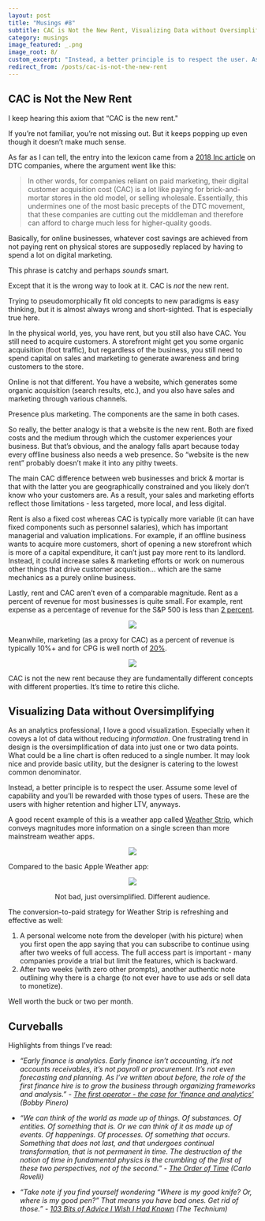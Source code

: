 ```yaml
---
layout: post
title: "Musings #8"
subtitle: CAC is Not the New Rent, Visualizing Data without Oversimplifying...
category: musings
image_featured: _.png
image_root: 8/
custom_excerpt: "Instead, a better principle is to respect the user. Assume some level of capability and you’ll be rewarded with those types of users."
redirect_from: /posts/cac-is-not-the-new-rent
---
```


<!--more-->

## CAC is Not the New Rent

I keep hearing this axiom that “CAC is the new rent."

If you’re not familiar, you’re not missing out. But it keeps popping up even though it doesn’t make much sense.

As far as I can tell, the entry into the lexicon came from a [2018 Inc article](https://www.inc.com/magazine/201805/tom-foster/direct-consumer-brands-middleman-warby-parker.html) on DTC companies, where the argument went like this:

> In other words, for companies reliant on paid marketing, their digital customer acquisition cost (CAC) is a lot like paying for brick-and-mortar stores in the old model, or selling wholesale. Essentially, this undermines one of the most basic precepts of the DTC movement, that these companies are cutting out the middleman and therefore can afford to charge much less for higher-quality goods.
> 

Basically, for online businesses, whatever cost savings are achieved from not paying rent on physical stores are supposedly replaced by having to spend a lot on digital marketing.

This phrase is catchy and perhaps *sounds* smart.

Except that it is the wrong way to look at it. CAC is *not* the new rent.

Trying to pseudomorphically fit old concepts to new paradigms is easy thinking, but it is almost always wrong and short-sighted. That is especially true here.

In the physical world, yes, you have rent, but you still also have CAC. You still need to acquire customers. A storefront might get you some organic acquisition (foot traffic), but regardless of the business, you still need to spend capital on sales and marketing to generate awareness and bring customers to the store.

Online is not that different. You have a website, which generates some organic acquisition (search results, etc.), and you also have sales and marketing through various channels.

Presence plus marketing. The components are the same in both cases.

So really, the better analogy is that a website is the new rent. Both are fixed costs and the medium through which the customer experiences your business. But that’s obvious, and the analogy falls apart because today every offline business also needs a web presence. So “website is the new rent” probably doesn’t make it into any pithy tweets.

The main CAC difference between web businesses and brick & mortar is that with the latter you are geographically constrained and you likely don’t know who your customers are. As a result, your sales and marketing efforts reflect those limitations - less targeted, more local, and less digital.

Rent is also a fixed cost whereas CAC is typically more variable (it can have fixed components such as personnel salaries), which has important managerial and valuation implications. For example, if an offline business wants to acquire more customers, short of opening a new storefront which is more of a capital expenditure, it can’t just pay more rent to its landlord. Instead, it could increase sales & marketing efforts or work on numerous other things that drive customer acquisition... which are the same mechanics as a purely online business.

Lastly, rent and CAC aren’t even of a comparable magnitude. Rent as a percent of revenue for most businesses is quite small. For example, rent expense as a percentage of revenue for the S&P 500 is less than [2 percent](https://pdf.euro.savills.co.uk/usa/in-depth-reports/rent-cost.pdf).

<center>
<img class="img100" src="{{ site.imageurl }}{{ page.image_root }}rent_rev.png"/>
</center>

Meanwhile, marketing (as a proxy for CAC) as a percent of revenue is typically 10%+ and for CPG is well north of [20%](https://vtldesign.com/digital-marketing/content-marketing-strategy/percent-of-revenue-spent-on-marketing-sales/).

<center>
<img class="img80" src="{{ site.imageurl }}{{ page.image_root }}mkt_rev.png"/>
</center>

CAC is not the new rent because they are fundamentally different concepts with different properties. It’s time to retire this cliche.

## Visualizing Data without Oversimplifying

As an analytics professional, I love a good visualization. Especially when it coveys a lot of data without reducing *information*. One frustrating trend in design is the oversimplification of data into just one or two data points. What could be a line chart is often reduced to a single number. It may look nice and provide basic utility, but the designer is catering to the lowest common denominator.

Instead, a better principle is to respect the user. Assume some level of capability and you’ll be rewarded with those types of users. These are the users with higher retention and higher LTV, anyways.

A good recent example of this is a weather app called [Weather Strip](https://www.weatherstrip.app/), which conveys magnitudes more information on a single screen than more mainstream weather apps.

<center>
<img class="img70" src="{{ site.imageurl }}{{ page.image_root }}weatherstrip.png"/>
</center>

Compared to the basic Apple Weather app:

<div class="images">
  <center>
  <img class="img70" src="{{ site.imageurl }}{{ page.image_root }}weatherapple.jpeg"/>
  <p>Not bad, just oversimplified. Different audience.</p>
  </center>
</div>

The conversion-to-paid strategy for Weather Strip is refreshing and effective as well:

1. A personal welcome note from the developer (with his picture) when you first open the app saying that you can subscribe to continue using after two weeks of full access. The full access part is important - many companies provide a trial but limit the features, which is backward.
2. After two weeks (with zero other prompts), another authentic note outlining why there is a charge (to not ever have to use ads or sell data to monetize).

Well worth the buck or two per month.

## Curveballs

Highlights from things I’ve read:

- *“Early finance is analytics. Early finance isn’t accounting, it’s not accounts receivables, it’s not payroll or procurement. It’s not even forecasting and planning. As I’ve written about before, the role of the first finance hire is to grow the business through organizing frameworks and analysis.” - [The first operator - the case for 'finance and analytics'](https://wraptext.equals.app/the-first-operator/) (Bobby Pinero)*

- *“We can think of the world as made up of things. Of substances. Of entities. Of something that is. Or we can think of it as made up of events. Of happenings. Of processes. Of something that occurs. Something that does not last, and that undergoes continual transformation, that is not permanent in time. The destruction of the notion of time in fundamental physics is the crumbling of the first of these two perspectives, not of the second.” - [The Order of Time](https://www.goodreads.com/book/show/36442813-the-order-of-time) (Carlo Rovelli)*

- *“Take note if you find yourself wondering “Where is my good knife? Or, where is my good pen?” That means you have bad ones. Get rid of those.” - [103 Bits of Advice I Wish I Had Known](https://kk.org/thetechnium/103-bits-of-advice-i-wish-i-had-known/) (The Technium)*